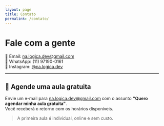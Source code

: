 ```yaml
---
layout: page
title: Contato
permalink: /contato/
---
```


# Fale com a gente

📧 Email: [na.logica.dev@gmail.com](mailto:na.logica.dev@gmail.com)  
📱 WhatsApp: (11) 97190-0161  
📸 Instagram: [@na.logica.dev](https://instagram.com/na.logica.dev)

---

## 📅 Agende uma aula gratuita

Envie um e-mail para [na.logica.dev@gmail.com](mailto:na.logica.dev@gmail.com) com o assunto **"Quero agendar minha aula gratuita"**.  
Você receberá o retorno com os horários disponíveis.

> A primeira aula é individual, online e sem custo.
